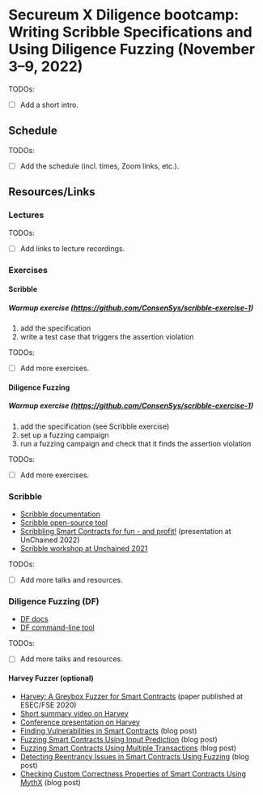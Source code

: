 # Secureum X Diligence bootcamp: Writing Scribble Specifications and Using Diligence Fuzzing (November 3–9, 2022)


TODOs:
- [ ] Add a short intro.


## Schedule


TODOs:
- [ ] Add the schedule (incl. times, Zoom links, etc.).


## Resources/Links

### Lectures

TODOs:
- [ ] Add links to lecture recordings.


### Exercises

#### Scribble

##### Warmup exercise (https://github.com/ConsenSys/scribble-exercise-1)

  1) add the specification
  2) write a test case that triggers the assertion violation

TODOs:
- [ ] Add more exercises.


#### Diligence Fuzzing

##### Warmup exercise (https://github.com/ConsenSys/scribble-exercise-1)

  1) add the specification (see Scribble exercise)
  2) set up a fuzzing campaign
  3) run a fuzzing campaign and check that it finds the assertion violation

TODOs:
- [ ] Add more exercises.


### Scribble

- [Scribble documentation](https://docs.scribble.codes)
- [Scribble open-source tool](https://github.com/ConsenSys/Scribble)
- [Scribbling Smart Contracts for fun - and profit!](https://www.youtube.com/watch?v=gGOK8CXdrGs) (presentation at UnChained 2022)
- [Scribble workshop at Unchained 2021](https://www.youtube.com/watch?v=zWgb5OqBQxY)

TODOs:
- [ ] Add more talks and resources.


### Diligence Fuzzing (DF)

- [DF docs](https://fuzzing-docs.diligence.tools)
- [DF command-line tool](https://github.com/ConsenSys/diligence-fuzzing)

TODOs:
- [ ] Add more talks and resources.


#### Harvey Fuzzer (optional)

- [Harvey: A Greybox Fuzzer for Smart Contracts](https://mariachris.github.io/Pubs/FSE-2020-Harvey.pdf) (paper published at ESEC/FSE 2020)
- [Short summary video on Harvey](https://www.youtube.com/watch?v=Wv-uIknuhgs)
- [Conference presentation on Harvey](https://www.youtube.com/watch?v=Wv-uIknuhgs)
- [Finding Vulnerabilities in Smart Contracts](https://medium.com/consensys-diligence/finding-vulnerabilities-in-smart-contracts-175c56affe2) (blog post)
- [Fuzzing Smart Contracts Using Input Prediction](https://medium.com/consensys-diligence/fuzzing-smart-contracts-using-input-prediction-29b30ba8055c) (blog post)
- [Fuzzing Smart Contracts Using Multiple Transactions](https://medium.com/consensys-diligence/fuzzing-smart-contracts-using-multiple-transactions-51471e4b3c69) (blog post)
- [Detecting Reentrancy Issues in Smart Contracts Using Fuzzing](https://medium.com/consensys-diligence/detecting-reentrancy-issues-in-smart-contracts-using-fuzzing-e81474ba3a2e) (blog post)
- [Checking Custom Correctness Properties of Smart Contracts Using MythX](https://medium.com/consensys-diligence/checking-custom-correctness-properties-of-smart-contracts-using-mythx-25cbac5d7852) (blog post)
